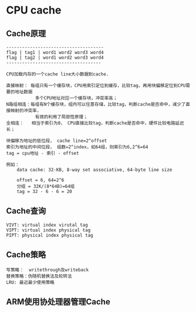 # CPU cache
## Cache原理
    -------------------------------------
    flag | tag1 | word1 word2 word3 word4
    flag | tag2 | word1 word2 word3 word4
    ------------------------------------
    
    CPU加载内存的一个cache line大小数据到cache.
    
    直接映射： 每组只有一个缓存块，CPU用索引定位到缓存，比较tag，再用块偏移定位到CPU需要的地址数据
               多个CPU地址对应一个缓存块，冲突率高；
    N路组相连：每组有N个缓存块，组内可以任意存储，比较tag，判断cache是否命中，减少了直接映射的冲突率，
               有效的利用了局部性原理；
    全相连：   相当于索引为0， CPU直接比较tag，判断cache是否命中，硬件比较电路延迟长；
    
    块偏移为地址的低位段， cache line=2^offset
    索引为地址的中间位段， 组数=2^index，如64组，则索引为6,2^6=64
    tag = cpu地址 - 索引 - offset
   
    例如： 
        data cache: 32-KB, 8-way set associative, 64-byte line size
        
        offset = 6, 64=2^6
        分组 = 32K/(8*64B)=64组
        tag = 32 - 6 - 6 = 20
        
    
## Cache查询
    VIVT: virtual index virutal tag
    VIPT: virtual index physical tag
    PIPT: physical index physical tag

## Cache策略
    写策略：  writethrough及writeback
    替换策略：伪随机替换法及轮转法 
    LRU: 最近最少使用策略

## ARM使用协处理器管理Cache
